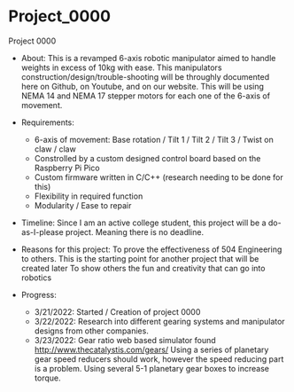 # Project_0000
Project 0000

- About:
    This is a revamped 6-axis robotic manipulator aimed to handle weights in excess of 10kg with ease. This manipulators construction/design/trouble-shooting will be throughly documented here on 
        Github, on Youtube, and on our website. This will be using NEMA 14 and NEMA 17 stepper motors for each one of the 6-axis of movement. 

- Requirements:
    - 6-axis of movement: Base rotation / Tilt 1 / Tilt 2 / Tilt 3 / Twist on claw / claw
    - Constrolled by a custom designed control board based on the Raspberry Pi Pico
    - Custom firmware written in C/C++ (research needing to be done for this)
    - Flexibility in required function
    - Modularity / Ease to repair

- Timeline: 
    Since I am an active college student, this project will be a do-as-I-please project. Meaning there is no deadline.

- Reasons for this project:
    To prove the effectiveness of 504 Engineering to others.
    This is the starting point for another project that will be created later
    To show others the fun and creativity that can go into robotics

- Progress:
    - 3/21/2022: Started / Creation of project 0000
    - 3/22/2022: Research into different gearing systems and manipulator designs from other companies. 
    - 3/23/2022: Gear ratio web based simulator found       http://www.thecatalystis.com/gears/
                 Using a series of planetary gear speed reducers should work, however the speed reducing part is a problem.
                 Using several 5-1 planetary gear boxes to increase torque.